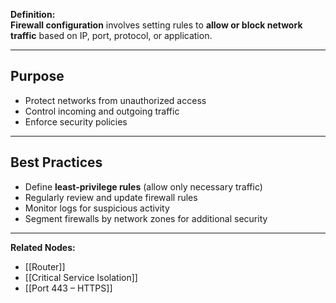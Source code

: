 **Definition:**  
**Firewall configuration** involves setting rules to **allow or block network traffic** based on IP, port, protocol, or application.

---

## **Purpose**  
- Protect networks from unauthorized access  
- Control incoming and outgoing traffic  
- Enforce security policies  

---

## **Best Practices**  
- Define **least-privilege rules** (allow only necessary traffic)  
- Regularly review and update firewall rules  
- Monitor logs for suspicious activity  
- Segment firewalls by network zones for additional security  

---

**Related Nodes:**  
- [[Router]]  
- [[Critical Service Isolation]]  
- [[Port 443 – HTTPS]]